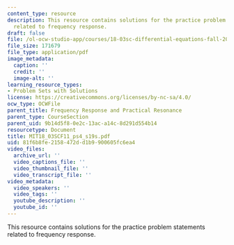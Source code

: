 ```yaml
---
content_type: resource
description: This resource contains solutions for the practice problem statements
  related to frequency response.
draft: false
file: /ol-ocw-studio-app/courses/18-03sc-differential-equations-fall-2011/81f6b8fe2158472dd1b9900605fc6ea4_MIT18_03SCF11_ps4_s19s.pdf
file_size: 171679
file_type: application/pdf
image_metadata:
  caption: ''
  credit: ''
  image-alt: ''
learning_resource_types:
- Problem Sets with Solutions
license: https://creativecommons.org/licenses/by-nc-sa/4.0/
ocw_type: OCWFile
parent_title: Frequency Response and Practical Resonance
parent_type: CourseSection
parent_uid: 9b14d5f8-0e2c-13ac-a14c-8d291d554b14
resourcetype: Document
title: MIT18_03SCF11_ps4_s19s.pdf
uid: 81f6b8fe-2158-472d-d1b9-900605fc6ea4
video_files:
  archive_url: ''
  video_captions_file: ''
  video_thumbnail_file: ''
  video_transcript_file: ''
video_metadata:
  video_speakers: ''
  video_tags: ''
  youtube_description: ''
  youtube_id: ''
---
```

This resource contains solutions for the practice problem statements related to frequency response.